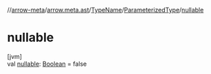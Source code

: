 //[arrow-meta](../../../../index.md)/[arrow.meta.ast](../../index.md)/[TypeName](../index.md)/[ParameterizedType](index.md)/[nullable](nullable.md)

# nullable

[jvm]\
val [nullable](nullable.md): [Boolean](https://kotlinlang.org/api/latest/jvm/stdlib/kotlin/-boolean/index.html) = false
